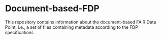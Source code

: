 # Document-based-FDP
This repository contains information about the document-based FAIR Data Point, i.e., a set of files containing metadata according to the FDP specifications
